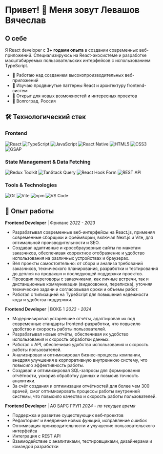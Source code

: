 # Привет! 👋 Меня зовут Левашов Вячеслав
## О себе
Я React developer с **3+ годами опыта** в создании современных веб-приложений. Специализируюсь на React-экосистеме и разработке масштабируемых пользовательских интерфейсов с использованием TypeScript.

- 🔭 Работаю над созданием высокопроизводительных веб-приложений
- 🌱 Изучаю продвинутые паттерны React и архитектуру frontend-систем
- 💼 Открыт для новых возможностей и интересных проектов
- 📍 Волгоград, Россия

## 🛠️ Технологический стек

### Frontend
![React](https://img.shields.io/badge/-React-61DAFB?style=flat&logo=react&logoColor=black&borderRadius=10)
![TypeScript](https://img.shields.io/badge/-TypeScript-3178C6?style=flat&logo=typescript&logoColor=white&borderRadius=10)
![JavaScript](https://img.shields.io/badge/-JavaScript-F7DF1E?style=flat&logo=javascript&logoColor=black&borderRadius=10)
![React Native](https://img.shields.io/badge/-React_Native-61DAFB?style=flat&logo=react&logoColor=black&borderRadius=10)
![HTML5](https://img.shields.io/badge/-HTML5-E34F26?style=flat&logo=html5&logoColor=white&borderRadius=10)
![CSS3](https://img.shields.io/badge/-CSS3-1572B6?style=flat&logo=css3&logoColor=white&borderRadius=10)
![GSAP](https://img.shields.io/badge/-GSAP-FF4154?style=flat&logo=gsap&logoColor=white&borderRadius=10)

### State Management & Data Fetching
![Redux Toolkit](https://img.shields.io/badge/-Redux_Toolkit-764ABC?style=flat&logo=redux&logoColor=white&borderRadius=10)
![TanStack Query](https://img.shields.io/badge/-TanStack_Query-FF4154?style=flat&logo=react-query&logoColor=white&borderRadius=10)
![React Hook Form](https://img.shields.io/badge/-React_Hook_Form-EC5990?style=flat&logo=reacthookform&logoColor=white&borderRadius=10)
![REST API](https://img.shields.io/badge/-REST_API-FF4154?style=flat&logo=restapi&logoColor=white&borderRadius=10)

### Tools & Technologies
![Git](https://img.shields.io/badge/-Git-F05032?style=flat&logo=git&logoColor=white&borderRadius=10)
![Vite](https://img.shields.io/badge/-Vite-646CFF?style=flat&logo=vite&logoColor=white&borderRadius=10)
![npm](https://img.shields.io/badge/-npm-CB3837?style=flat&logo=npm&logoColor=white&borderRadius=10)
![VS Code](https://img.shields.io/badge/-VS_Code-007ACC?style=flat&logo=visual-studio-code&logoColor=white&borderRadius=10)
## 💼 Опыт работы

**Frontend Developer** | Фриланс
*2022 - 2023*
- Разрабатывал современные веб-интерфейсы на React.js, применяя современные сборщики и фреймворки, включая Next.js и Vite, для оптимальной производительности и SEO.
- Создавал адаптивные и кроссбраузерные сайты по макетам заказчиков, обеспечивая корректное отображение и удобство использования на различных устройствах и браузерах.
- Вёл проекты самостоятельно: от сбора и анализа требований заказчиков, технического планирования, разработки и тестирования до деплоя на продакшн и последующей поддержки проектов.
- Проводил переговоры с заказчиками, как личные встречи, так и дистанционные коммуникации (видеозвонки, переписка), уточняя технические задачи и согласовывая сроки и объемы работ.
- Работал с типизацией на TypeScript для повышения надежности кода и удобства поддержки.

**Frontend Developer** | ВОКБ 1
*2023 - 2024*
- Модернизировал устаревшие отчёты, адаптировав их под современные стандарты frontend-разработки, что повысило удобство и скорость работы пользователей.
- Разрабатывал новые отчёты, обеспечивая их удобство использования и скорость обработки данных.
- Работал с API, обеспечивая удобство использования и скорость работы пользователей.
- Анализировал и оптимизировал бизнес-процессы компании, внедряя улучшения в корпоративную внутреннюю систему, что повысило эффективность работы.
- Создавал и оптимизировал SQL-запросы для формирования отчётности, ускорив обработку данных и повысив точность аналитики.
- За счёт создания и оптимизации отчётностей для более чем 300 врачей, смог оптимизировать процессы работы внутренней системы, что повысило качество и скорость работы пользователей.

**Frontend Developer** | АО БАРС ГРУП
*2024 - по текущее время*
- Поддержка и развитие существующих веб‑проектов  
- Рефакторинг и внедрение новых функций, исправление ошибок  
- Оптимизация производительности и улучшение пользовательского интерфейса  
- Интеграция с REST API  
- Взаимодействие с аналитиками, тестировщиками, дизайнерами и командой разработки
